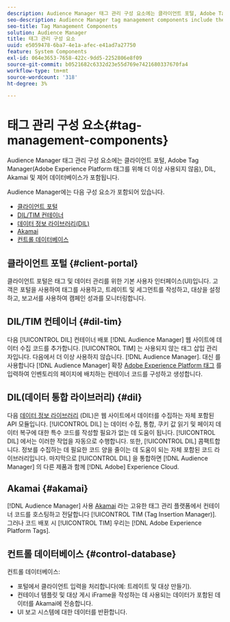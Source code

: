 ```yaml
---
description: Audience Manager 태그 관리 구성 요소에는 클라이언트 포털, Adobe Tag Manager(Adobe Experience Platform Launch을 위해 더 이상 사용되지 않음), DIL, Akamai 및 제어 데이터베이스가 포함됩니다.
seo-description: Audience Manager tag management components include the client portal, Adobe Tag Manager (deprecated in favor of Adobe Experience Platform Launch), DIL, Akamai, and the control database.
seo-title: Tag Management Components
solution: Audience Manager
title: 태그 관리 구성 요소
uuid: e5059478-6ba7-4e1a-afec-e41ad7a27750
feature: System Components
exl-id: 064e3653-7658-422c-9dd5-2252806e8f09
source-git-commit: b0521682c6332d23e55d769e7421680337670fa4
workflow-type: tm+mt
source-wordcount: '318'
ht-degree: 3%

---
```


# 태그 관리 구성 요소{#tag-management-components}

Audience Manager 태그 관리 구성 요소에는 클라이언트 포털, Adobe Tag Manager(Adobe Experience Platform 태그를 위해 더 이상 사용되지 않음), DIL, Akamai 및 제어 데이터베이스가 포함됩니다.

<!-- 

c_comptag.xml

 -->

Audience Manager에는 다음 구성 요소가 포함되어 있습니다.

* [클라이언트 포털](../../reference/system-components/components-tag-management.md#client-portal)
* [DIL/TIM 컨테이너](../../reference/system-components/components-tag-management.md#dil-tim)
* [데이터 정보 라이브러리(DIL)](../../reference/system-components/components-tag-management.md#dil)
* [Akamai](../../reference/system-components/components-tag-management.md#akamai)
* [컨트롤 데이터베이스](../../reference/system-components/components-tag-management.md#control-database)

## 클라이언트 포털 {#client-portal}

클라이언트 포털은 태그 및 데이터 관리를 위한 기본 사용자 인터페이스(UI)입니다. 고객은 포털을 사용하여 태그를 사용하고, 트레이트 및 세그먼트를 작성하고, 대상을 설정하고, 보고서를 사용하여 캠페인 성과를 모니터링합니다.

## DIL/TIM 컨테이너 {#dil-tim}

다음 [!UICONTROL DIL] 컨테이너 배포 [!DNL Audience Manager] 웹 사이트에 데이터 수집 코드를 추가합니다. [!UICONTROL TIM] 는 사용되지 않는 태그 삽입 관리자입니다. 다음에서 더 이상 사용하지 않습니다. [!DNL Audience Manager]. 대신 를 사용합니다 [!DNL Audience Manager] 확장 [Adobe Experience Platform 태그](https://experienceleague.adobe.com/docs/experience-platform/tags/extensions/adobe/audience-manager/overview.html) 를 입력하여 인벤토리의 페이지에 배치하는 컨테이너 코드를 구성하고 생성합니다.

## DIL(데이터 통합 라이브러리) {#dil}

다음 [데이터 정보 라이브러리](../../dil/dil-overview.md) (DIL)은 웹 사이트에서 데이터를 수집하는 자체 포함된 API 모듈입니다. [!UICONTROL DIL] 는 데이터 수집, 통합, 쿠키 값 읽기 및 페이지 데이터 복구에 대한 특수 코드를 작성할 필요가 없는 데 도움이 됩니다. [!UICONTROL DIL] 에서는 이러한 작업을 자동으로 수행합니다. 또한, [!UICONTROL DIL] 콤팩트합니다. 정보를 수집하는 데 필요한 코드 양을 줄이는 데 도움이 되는 자체 포함된 코드 라이브러리입니다. 마지막으로 [!UICONTROL DIL] 을 통합하면 [!DNL Audience Manager] 의 다른 제품과 함께 [!DNL Adobe] Experience Cloud.

## Akamai {#akamai}

[!DNL Audience Manager] 사용 [Akamai](https://www.akamai.com/us/en/about/) 라는 고유한 태그 관리 플랫폼에서 컨테이너 코드를 호스팅하고 전달합니다 [!UICONTROL TIM (Tag Insertion Manager)]. 그러나 코드 배포 시 [!UICONTROL TIM] 우리는 [!DNL Adobe Experience Platform Tags].

## 컨트롤 데이터베이스 {#control-database}

컨트롤 데이터베이스:

* 포털에서 클라이언트 입력을 처리합니다(예: 트레이트 및 대상 만들기).
* 컨테이너 템플릿 및 대상 게시 iFrame을 작성하는 데 사용되는 데이터가 포함된 데이터를 Akamai에 전송합니다.
* UI 보고 시스템에 대한 데이터를 반환합니다.
